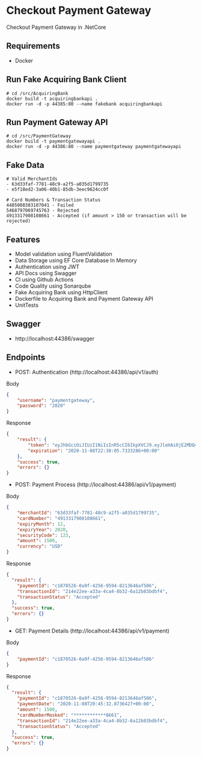 # Checkout Payment Gateway
Checkout Payment Gateway in .NetCore

## Requirements
- Docker

## Run Fake Acquiring Bank Client
```
# cd /src/AcquiringBank
docker build -t acquiringbankapi .
docker run -d -p 44385:80 --name fakebank acquiringbankapi
```

## Run Payment Gateway API
```
# cd /src/PaymentGateway
docker build -t paymentgatewayapi .
docker run -d -p 44386:80 --name paymentgateway paymentgatewayapi
```

## Fake Data
```
# Valid MerchantIds
- 63d33faf-7781-48c9-a2f5-a035d1799735
- e5f18ed2-3a06-40b1-85db-3eec9624cc0f

# Card Numbers & Transaction Status
4485008383107041 - Failed
5468797069745763 - Rejected
4913317908108661 - Accepted (if amount > 150 or transaction will be rejected)
```

## Features
- Model validation using FluentValidation
- Data Storage using EF Core Database In Memory
- Authentication using JWT
- API Docs using Swagger
- CI using Github Actions
- Code Quality using Sonarqube
- Fake Acquiring Bank using HttpClient
- Dockerfile to Acquiring Bank and Payment Gateway API
- UnitTests

## Swagger
- http://localhost:44386/swagger

## Endpoints
- POST: Authentication (http://localhost:44386/api/v1/auth)

Body
```json
{
    "username": "paymentgateway",
    "password": "2020"
}
```

Response
```json
{
    "result": {
        "token": "eyJhbGciOiJIUzI1NiIsInR5cCI6IkpXVCJ9.eyJleHAiOjE2MDQ4NzUwODUsImlzcyI6Imh0dHA6Ly9sb2NhbGhvc3Q6NTA5NTYiLCJhdWQiOiJodHRwOi8vbG9jYWxob3N0OjUwOTU2In0.EQn3ztnNg_DaV5T8-hKAL3vj6WvW6gQeyGVtu9zC9-k",
        "expiration": "2020-11-08T22:38:05.7333286+00:00"
    },
    "success": true,
    "errors": {}
}
```

- POST: Payment Process (http://localhost:44386/api/v1/payment)

Body
```json
{
    "merchantId": "63d33faf-7781-48c9-a2f5-a035d1799735",
    "cardNumber": "4913317908108661",
    "expiryMonth": 12,
    "expiryYear": 2020,
    "securityCode": 123,
    "amount": 1500,
    "currency": "USD"
}
```
Response
```json
{
  "result": {
    "paymentId": "c1870526-0a9f-4256-9594-8213646af506",
    "transactionId": "214e22ee-a33a-4ca4-8b32-6a12b83bdbf4",
    "transactionStatus": "Accepted"
  },
  "success": true,
  "errors": {}
}
```

- GET: Payment Details (http://localhost:44386/api/v1/payment)

Body
```json
{
    "paymentId": "c1870526-0a9f-4256-9594-8213646af506"
}
```

Response
```json
{
  "result": {
    "paymentId": "c1870526-0a9f-4256-9594-8213646af506",
    "paymentDate": "2020-11-08T20:45:32.8736427+00:00",
    "amount": 1500,
    "cardNumberMasked": "************8661",
    "transactionId": "214e22ee-a33a-4ca4-8b32-6a12b83bdbf4",
    "transactionStatus": "Accepted"
  },
  "success": true,
  "errors": {}
}
```
